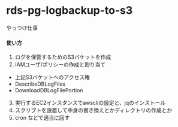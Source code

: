# rds-pg-logbackup-to-s3

やっつけ仕事

#### 使い方

1. ログを保管するためのS3バケットを作成
2. IAMユーザ/ポリシーの作成と割り当て
  - 上記S3バケットへのアクセス権
  - DescribeDBLogFiles
  - DownloadDBLogFilePortion
3. 実行するEC2インスタンスでawscliの設定と、jqのインストール  
4. スクリプトを設置して中身の書き換えとかディレクトリの作成とか
5. cron などで適当に回す
